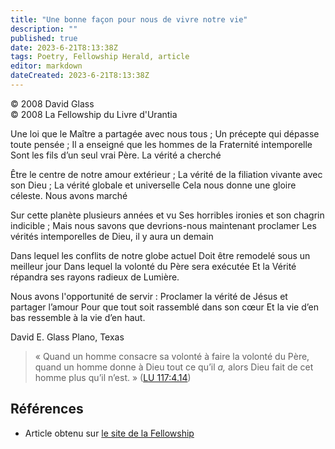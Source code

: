 ```yaml
---
title: "Une bonne façon pour nous de vivre notre vie"
description: ""
published: true
date: 2023-6-21T8:13:38Z
tags: Poetry, Fellowship Herald, article
editor: markdown
dateCreated: 2023-6-21T8:13:38Z
---
```


<p class="v-card v-sheet theme--light grey lighten-3 px-2">© 2008 David Glass<br>© 2008 La Fellowship du Livre d'Urantia</p>


Une loi que le Maître a partagée avec nous tous ; 
Un précepte qui dépasse toute pensée ; 
Il a enseigné que les hommes de la Fraternité intemporelle 
Sont les fils d’un seul vrai Père. La vérité a cherché  

Être le centre de notre amour extérieur ; 
La vérité de la filiation vivante avec son Dieu ; 
La vérité globale et universelle 
Cela nous donne une gloire céleste. Nous avons marché  

Sur cette planète plusieurs années et vu 
Ses horribles ironies et son chagrin indicible ; 
Mais nous savons que devrions-nous maintenant proclamer 
Les vérités intemporelles de Dieu, il y aura un demain  

Dans lequel les conflits de notre globe actuel 
Doit être remodelé sous un meilleur jour 
Dans lequel la volonté du Père sera exécutée 
Et la Vérité répandra ses rayons radieux de Lumière.  

Nous avons l'opportunité de servir : 
Proclamer la vérité de Jésus et partager l’amour 
Pour que tout soit rassemblé dans son cœur 
Et la vie d’en bas ressemble à la vie d’en haut.  

David E. Glass Plano, Texas

> « Quand un homme consacre sa volonté à faire la volonté du Père, quand un homme donne à Dieu tout ce qu’il *a,* alors Dieu fait de cet homme plus qu’il n’est. » (<a id="a40_164"></a>[LU 117:4.14](/fr/The_Urantia_Book/117#p4_14))


## Références

- Article obtenu sur [le site de la Fellowship](https://urantia-book.org/archive/newsletters/herald/)

